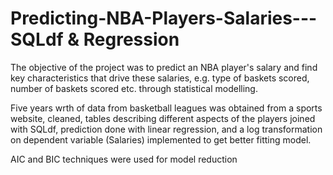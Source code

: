 # Predicting-NBA-Players-Salaries---SQLdf & Regression

The objective of the project was to predict an NBA player's salary and find key characteristics that drive these salaries, e.g. type of baskets scored, number of baskets scored etc. through statistical modelling.

Five years wrth of data from basketball leagues was obtained from a sports website, cleaned, tables describing different aspects of the players joined with SQLdf, prediction done with linear regression, and a log transformation on dependent variable (Salaries) implemented to get better fitting model.

AIC and BIC techniques were used for model reduction
